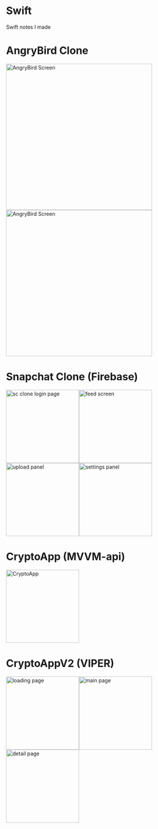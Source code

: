 # Swift
Swift notes I made

# AngryBird Clone

<img width="400" alt="AngryBird Screen" src="https://user-images.githubusercontent.com/77584235/211100897-9c57a768-fdc1-48ce-9110-9a050c66a734.png"><img width="400" alt="AngryBird Screen" src="https://user-images.githubusercontent.com/77584235/211101012-866da178-0277-4094-b86c-21cfaf61ccab.png">

# Snapchat Clone (Firebase)

<img width="200" alt="sc clone login page" src="https://user-images.githubusercontent.com/77584235/213313032-e595fbec-9c4d-4615-a707-ef0b5d51c18c.png"><img width="200" alt=" feed screen" src="https://user-images.githubusercontent.com/77584235/213313082-aa4f549e-6c3e-4dab-bf4b-d42a90225c30.png"><img width="200" alt="upload panel" src="https://user-images.githubusercontent.com/77584235/213313090-18ffbffe-0048-49e7-ad75-f57252a34111.png"><img width="200" alt="settings panel" src="https://user-images.githubusercontent.com/77584235/213313105-27d09d77-035f-4c55-ab72-124bd57d7d15.png">

# CryptoApp  (MVVM-api)

<img width="200" alt="CryptoApp" src="https://user-images.githubusercontent.com/77584235/215423809-b4f3c314-1161-4fde-af59-f2ed2274867d.png">

# CryptoAppV2  (VIPER)

<img width= "200" alt= "loading page" src="https://user-images.githubusercontent.com/77584235/217364395-a48de1c7-b424-4cf1-82df-ce23d02e7cd0.png"><img width= "200" alt= "main page" src="https://user-images.githubusercontent.com/77584235/217364415-1dce4c6c-efd6-463d-9926-2bf839d1c966.png"><img width= "200" alt= "detail page" src="https://user-images.githubusercontent.com/77584235/217364426-7f68d72e-6f7c-4edd-817b-e940f8a0c713.png">


